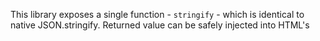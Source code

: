 This library exposes a single function - `stringify` - which is identical to native JSON.stringify. Returned value can
be safely injected into HTML's <script> tag.

```typescript
import { stringify } from "html-safe-json";

const badData = {
  a: "</script><script>alert(1)</script>",
};

// Express.js or any other node.js server endpoint handler
const endpoint = (req, res) => {
    const html = `<html><body>
<script>window.data = ${stringify(badData)};</script>
<!-- init your scripts here -->
</body></html>`;

    res.send(html);
};
```

With this library your code is safe from XSS attacks and syntax errors in older browsers.
